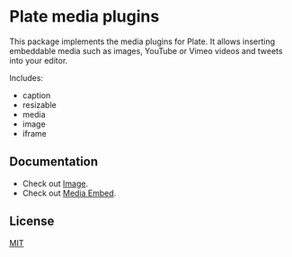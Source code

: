 # Plate media plugins

This package implements the media plugins for Plate. It allows inserting
embeddable media such as images, YouTube or Vimeo videos and tweets into your
editor.

Includes:

- caption
- resizable
- media
- image
- iframe

## Documentation

- Check out [Image](https://platejs.org/docs/image).
- Check out [Media Embed](https://platejs.org/docs/media-embed).

## License

[MIT](../../LICENSE)
